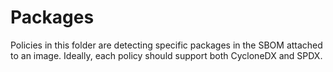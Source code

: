 # Packages

Policies in this folder are detecting specific packages in the SBOM attached to an image. Ideally, each policy should support both CycloneDX and SPDX.
